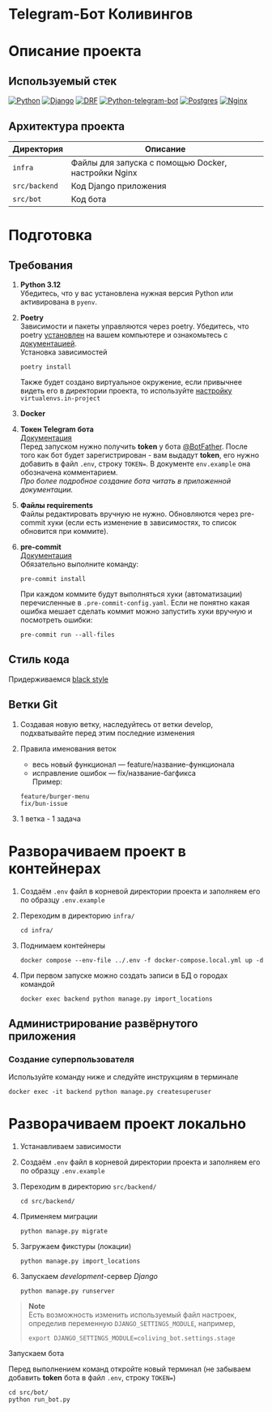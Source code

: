 # Telegram-Бот Коливингов

# Описание проекта

## Используемый стек

[![Python][Python-badge]][Python-url]
[![Django][Django-badge]][Django-url]
[![DRF][DRF-badge]][DRF-url]
[![Python-telegram-bot][Python-telegram-bot-badge]][Python-telegram-bot-url]
[![Postgres][Postgres-badge]][Postgres-url]
[![Nginx][Nginx-badge]][Nginx-url]

## Архитектура проекта

| Директория    | Описание                                                |
|---------------|---------------------------------------------------------|
| `infra`       | Файлы для запуска с помощью Docker, настройки Nginx     |
| `src/backend` | Код Django приложения                                   |
| `src/bot`     | Код бота                                                |

# Подготовка

## Требования

1. **Python 3.12**  
   Убедитесь, что у вас установлена нужная версия Python или активирована в
   `pyenv`.

2. **Poetry**  
   Зависимости и пакеты управляются через poetry. Убедитесь, что
   poetry [установлен](https://python-poetry.org/docs/#installing-with-the-official-installer)
   на вашем компьютере и ознакомьтесь
   с [документацией](https://python-poetry.org/docs/basic-usage/).  
   Установка зависимостей

   ```
   poetry install
   ```

   Также будет создано виртуальное окружение, если привычнее видеть его в
   директории проекта, то
   используйте [настройку](https://python-poetry.org/docs/configuration/#adding-or-updating-a-configuration-setting) `virtualenvs.in-project`

3. **Docker**

4. **Токен Telegram бота**  
   [Документация](https://core.telegram.org/bots/features#botfather)  
   Перед запуском нужно получить **token** у бота
   [@BotFather](https://t.me/BotFather). После того как бот будет
   зарегистрирован - вам выдадут **token**, его нужно добавить в файл `.env`,
   строку `TOKEN=`. В документе `env.example` она обозначена комментарием.  
   *Про более подробное создание бота читать в приложенной документации.*

5. **Файлы requirements**  
   Файлы редактировать вручную не нужно. Обновляются через pre-commit хуки (если есть изменение в зависимостях, то список обновится при коммите).

6. **pre-commit**  
   [Документация](https://pre-commit.com/)  
   Обязательно выполните команду:
   ```shell
   pre-commit install
   ```
   При каждом коммите будут выполняться хуки (автоматизации) перечисленные в
   `.pre-commit-config.yaml`. Если не понятно какая ошибка мешает сделать коммит
   можно запустить хуки вручную и посмотреть ошибки:

   ```shell
   pre-commit run --all-files
   ```
## Стиль кода

Придерживаемся [black style](https://black.readthedocs.io/en/stable/the_black_code_style/current_style.html)

## Ветки Git

1. Создавая новую ветку, наследуйтесь от ветки develop, подхватывайте перед
   этим последние изменения
2. Правила именования веток

   - весь новый функционал — feature/название-функционала
   - исправление ошибок — fix/название-багфикса  
   Пример:
   ```
   feature/burger-menu
   fix/bun-issue
   ```

3. 1 ветка - 1 задача

# Разворачиваем проект в контейнерах
1. Создаём `.env` файл в корневой директории проекта и заполняем его по
образцу `.env.example`

2. Переходим в директорию `infra/`
   ```shell
   cd infra/
   ```

3. Поднимаем контейнеры
   ```shell
   docker compose --env-file ../.env -f docker-compose.local.yml up -d
   ```

4. При первом запуске можно создать записи в БД о городах командой
   ```shell
   docker exec backend python manage.py import_locations
   ```

## Администрирование развёрнутого приложения
### Создание суперпользователя
Используйте команду ниже и следуйте инструкциям в терминале
```shell
docker exec -it backend python manage.py createsuperuser
```

# Разворачиваем проект локально

1. Устанавливаем зависимости

2. Создаём `.env` файл в корневой директории проекта и заполняем его по
образцу `.env.example`

3. Переходим в директорию `src/backend/`
   ```shell
   cd src/backend/
   ```

4. Применяем миграции
   ```shell
   python manage.py migrate
   ```

5. Загружаем фикстуры (локации)
   ```shell
   python manage.py import_locations
   ```

6. Запускаем *development*-сервер *Django*
   ```shell
   python manage.py runserver
   ```

> **Note**  
> Есть возможность изменить используемый файл настроек, определив переменную `DJANGO_SETTINGS_MODULE`,
> например,
> ```shell
> export DJANGO_SETTINGS_MODULE=coliving_bot.settings.stage
> ```

Запускаем бота

Перед выполнением команд откройте новый терминал
(не забываем добавить **token** бота в файл `.env`, строку `TOKEN=`)

```shell
cd src/bot/
python run_bot.py
```

<!-- MARKDOWN LINKS & BADGES -->

[Python-url]: https://www.python.org/

[Python-badge]: https://img.shields.io/badge/Python-376f9f?style=for-the-badge&logo=python&logoColor=white

[Django-url]: https://github.com/django/django

[Django-badge]: https://img.shields.io/badge/Django-0c4b33?style=for-the-badge&logo=django&logoColor=white

[DRF-url]: https://github.com/encode/django-rest-framework

[DRF-badge]: https://img.shields.io/badge/DRF-a30000?style=for-the-badge

[Python-telegram-bot-url]: https://github.com/python-telegram-bot/python-telegram-bot

[Python-telegram-bot-badge]: https://img.shields.io/badge/python--telegram--bot-4b8bbe?style=for-the-badge

[Postgres-url]: https://www.postgresql.org/

[Postgres-badge]: https://img.shields.io/badge/postgres-306189?style=for-the-badge&logo=postgresql&logoColor=white

[Nginx-url]: https://nginx.org

[Nginx-badge]: https://img.shields.io/badge/nginx-009900?style=for-the-badge&logo=nginx&logoColor=white
